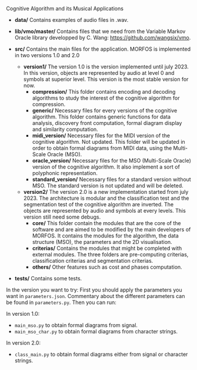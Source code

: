 Cognitive Algorithm and its Musical Applications


- **data/**
    Contains examples of audio files in .wav.
- **lib/vmo/master/**
    Contains files that we need from the Variable Markov Oracle library developped by C. Wang: 
    https://github.com/wangsix/vmo.
- **src/**
    Contains the main files for the application.
    MORFOS is implemented in two versions 1.0 and 2.0 
    - **version1/**
    The version 1.0 is the version implemented until july 2023. In this version, objects are represented by audio at 
    level 0 and symbols at superior level. This version is the most stable version for now.
        - **compression/**
            This folder contains encoding and decoding algorithms to study the interest of the cognitive algorithm for 
            compression.
        - **generic/**
            Necessary files for every versions of the cognitive algorithm.
            This folder contains generic functions for data analysis, discovery front computation, formal diagram 
            display and similarity computation.
        - **midi_version/**
            Necessary files for the MIDI version of the cognitive algorithm. Not updated. This folder will be updated 
            in order to obtain formal diagrams from MIDI data, using the Multi-Scale Oracle (MSO).
        - **oracle_version/**
            Necessary files for the MSO (Multi-Scale Oracle) version of the cognitive algorithm. It also implement a 
            sort of polyphonic representation.
        - **standard_version/**
            Necessary files for a standard version without MSO. The standard version is not updated and will be deleted.
    - **version2/**
    The version 2.0 is a new implementation started from july 2023. The architecture is modular and the classification 
    test and the segmentation test of the cognitive algorithm are inverted. The objects are represented by audio and
    symbols at every levels. This version still need some debugs.
        - **core/**
        This folder contain the modules that are the core of the software and are aimed to be modified by the main 
        developers of MORFOS. It contains the modules for the algorithm, the data structure (MSO), the parameters and
        the 2D visualisation.
        - **criterias/**
        Contains the modules that might be completed with external modules. The three folders are pre-computing
        criterias, classification criterias and segmentation criterias.
        - **others/**
        Other features such as cost and phases computation.

- **tests/**
    Contains some tests.

In the version you want to try:
First you should apply the parameters you want in `parameters.json`. 
Commentary about the different parameters can be found in `parameters.py`.
Then you can run:

In version 1.0:
 - `main_mso.py` to obtain formal diagrams from signal.
 - `main_mso_char.py` to obtain formal diagrams from character strings.
 
 In version 2.0:
- `class_main.py` to obtain formal diagrams either from signal or character strings.

